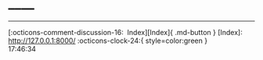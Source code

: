 <!---ID: note-18072023-174632--->
# ____
----


[:octicons-comment-discussion-16:&nbsp; Index][Index]{ .md-button }
[Index]: http://127.0.0.1:8000/
:octicons-clock-24:{ style=color:green }  
17:46:34  
<!--- ID: [](grep) --->
<!--- IDW: (/home/wz/wz-notes/docs/week-29072023.md)(note-18072023-174632.md) --->
